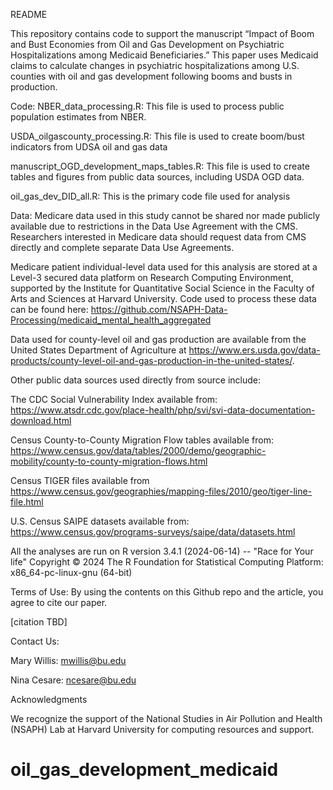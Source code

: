 README  

 

This repository contains code to support the manuscript “Impact of Boom and Bust Economies from Oil and Gas Development on Psychiatric Hospitalizations among Medicaid Beneficiaries.” This paper uses Medicaid claims to calculate changes in psychiatric hospitalizations among U.S. counties with oil and gas development following booms and busts in production.  

 

Code: 
NBER_data_processing.R: This file is used to process public population estimates from NBER.  

USDA_oilgascounty_processing.R: This file is used to create boom/bust indicators from UDSA oil and gas data  

manuscript_OGD_development_maps_tables.R: This file is used to create tables and figures from public data sources, including USDA OGD data. 

oil_gas_dev_DID_all.R: This is the primary code file used for analysis 

 

Data: 
Medicare data used in this study cannot be shared nor made publicly available due to restrictions in the Data Use Agreement with the CMS. Researchers interested in Medicare data should request data from CMS directly and complete separate Data Use Agreements. 

 

Medicare patient individual-level data used for this analysis are stored at a Level-3 secured data platform on Research Computing Environment, supported by the Institute for Quantitative Social Science in the Faculty of Arts and Sciences at Harvard University. Code used to process these data can be found here: https://github.com/NSAPH-Data-Processing/medicaid_mental_health_aggregated 

 
Data used for county-level oil and gas production are available from the United States Department of Agriculture at https://www.ers.usda.gov/data-products/county-level-oil-and-gas-production-in-the-united-states/. 


Other public data sources used directly from source include:  

The CDC Social Vulnerability Index available from: https://www.atsdr.cdc.gov/place-health/php/svi/svi-data-documentation-download.html  

Census County-to-County Migration Flow tables available from: https://www.census.gov/data/tables/2000/demo/geographic-mobility/county-to-county-migration-flows.html  

Census TIGER files available from https://www.census.gov/geographies/mapping-files/2010/geo/tiger-line-file.html 

U.S. Census SAIPE datasets available from: https://www.census.gov/programs-surveys/saipe/data/datasets.html  

 

All the analyses are run on 
R version 3.4.1 (2024-06-14) -- "Race for Your life" 
Copyright © 2024 The R Foundation for Statistical Computing 
Platform: x86_64-pc-linux-gnu (64-bit) 

 

Terms of Use: 
By using the contents on this Github repo and the article, you agree to cite our paper. 

 

[citation TBD] 

 

Contact Us: 

Mary Willis: mwillis@bu.edu 

Nina Cesare: ncesare@bu.edu  

 

Acknowledgments 

We recognize the support of the National Studies in Air Pollution and Health (NSAPH) Lab at Harvard University for computing resources and support.  
 # oil_gas_development_medicaid
